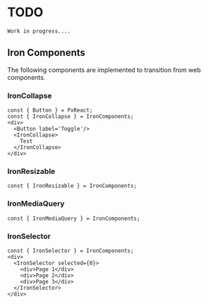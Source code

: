 # TODO

```hint
Work in progress....
```


## Iron Components
The following components are implemented to transition from web components.

### IronCollapse

```code
const { Button } = PxReact;
const { IronCollapse } = IronComponents;
<div>
  <Button label='Toggle'/>
  <IronCollapse>
    Test
  </IronCollapse>
</div>
```

### IronResizable

```code
const { IronResizable } = IronComponents;
```

### IronMediaQuery

```code
const { IronMediaQuery } = IronComponents;
```


### IronSelector

```code
const { IronSelector } = IronComponents;
<div>
  <IronSelector selected={0}>
    <div>Page 1</div>
    <div>Page 2</div>
    <div>Page 3</div>
  </IronSelector>
</div>
```
